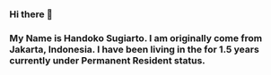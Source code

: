 ### Hi there 👋
### My Name is Handoko Sugiarto. I am originally come from Jakarta, Indonesia. I have been living in the for 1.5 years currently under Permanent Resident status.

<!--
**handokosugiarto/handokosugiarto** is a ✨ _special_ ✨ repository because its `README.md` (this file) appears on your GitHub profile.

Here are some ideas to get you started:
###
- 🔭 I’m currently working on
- 🌱 I’m currently learning ...
- 👯 I’m looking to collaborate on ...
- 🤔 I’m looking for help with ...
- 💬 Ask me about ...
- 📫 How to reach me: ...
- 😄 Pronouns: ...
- ⚡ Fun fact: ...
-->

